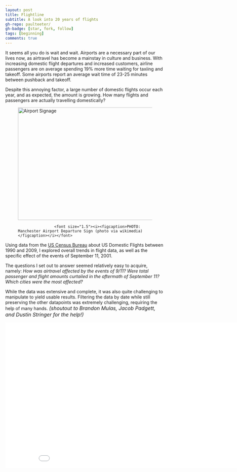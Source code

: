 ```yaml
---
layout: post
title: Flightline
subtitle: A look into 20 years of flights
gh-repo: paulteeter/
gh-badge: [star, fork, follow]
tags: [beginning]
comments: true
---
```


It seems all you do is wait and wait.
Airports are a necessary part of our lives now, as airtravel has become a mainstay in culture and business. With increasing domestic flight departures and increased customers, airline passengers are on average spending 19% more time waiting for taxiing and takeoff. Some airports report an average wait time of 23-25 minutes between pushback and takeoff.

Despite this annoying factor, a large number of domestic flights occur each year, and as expected, the amount is growing. How many flights and passengers are actually travelling domestically?

<figure>
		<img src="https://upload.wikimedia.org/wikipedia/commons/thumb/3/34/Manchester_Airport_Departure_Sign.jpg/1280px-Manchester_Airport_Departure_Sign.jpg" width='800' alt="Airport Signage " title="Airport Signage" width="630" height="355">
										
					<font size="1.5"><i><figcaption>PHOTO: Manchester Airport Departure Sign (photo via wikimedia)</figcaption></i></font>
</figure>

Using data from the <a href="http://academictorrents.com/details/a2ccf94bbb4af222bf8e69dad60a68a29f310d9a">US Census Bureau</a> about US Domestic Flights between 1990 and 2009, I explored overall trends in flight data, as well as the specific effect of the events of September 11, 2001.

The questions I set out to answer seemed relatively easy to acquire, namely: <i>How was airtravel affected by the events of 9/11?
Were total passenger and flight amounts curtailed in the aftermath of September 11? Which cities were the most affected?</i>

While the data was extensive and complete, it was also quite challenging to manipulate to yield usable results. Filtering the data by date while still preserving the other datapoints was extremely challenging, requiring the help of many hands. <font size=3><i>(shoutout to Brandon Mulas, Jacob Padgett, and Dustin Stringer for the help!)</i></font>


<iframe width="900" height="460" frameborder="0" scrolling="no" src="//plotly.com/~paul.teeter/1.embed"></iframe>
